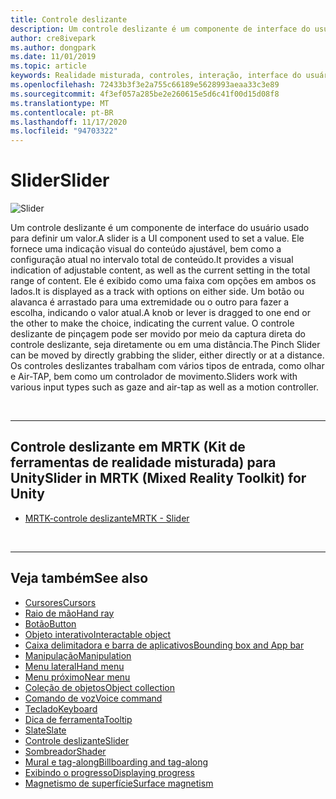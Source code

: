 ```yaml
---
title: Controle deslizante
description: Um controle deslizante é um componente de interface do usuário que permite definir um valor movendo um botão ou uma alavanca em uma faixa.
author: cre8ivepark
ms.author: dongpark
ms.date: 11/01/2019
ms.topic: article
keywords: Realidade misturada, controles, interação, interface do usuário, UX, headset de realidade misturada, headset da realidade mista do Windows, headset da realidade virtual, HoloLens, controle deslizante, MRTK, kit de ferramentas da realidade misturada
ms.openlocfilehash: 72433b3f3e2a755c66189e5628993aeaa33c3e89
ms.sourcegitcommit: 4f3ef057a285be2e260615e5d6c41f00d15d08f8
ms.translationtype: MT
ms.contentlocale: pt-BR
ms.lasthandoff: 11/17/2020
ms.locfileid: "94703322"
---
```

# <a name="slider"></a><span data-ttu-id="272f1-104">Slider</span><span class="sxs-lookup"><span data-stu-id="272f1-104">Slider</span></span>

![Slider](images/UX_Hero_Slider.jpg)

<span data-ttu-id="272f1-106">Um controle deslizante é um componente de interface do usuário usado para definir um valor.</span><span class="sxs-lookup"><span data-stu-id="272f1-106">A slider is a UI component used to set a value.</span></span> <span data-ttu-id="272f1-107">Ele fornece uma indicação visual do conteúdo ajustável, bem como a configuração atual no intervalo total de conteúdo.</span><span class="sxs-lookup"><span data-stu-id="272f1-107">It provides a visual indication of adjustable content, as well as the current setting in the total range of content.</span></span> <span data-ttu-id="272f1-108">Ele é exibido como uma faixa com opções em ambos os lados.</span><span class="sxs-lookup"><span data-stu-id="272f1-108">It is displayed as a track with options on either side.</span></span> <span data-ttu-id="272f1-109">Um botão ou alavanca é arrastado para uma extremidade ou o outro para fazer a escolha, indicando o valor atual.</span><span class="sxs-lookup"><span data-stu-id="272f1-109">A knob or lever is dragged to one end or the other to make the choice, indicating the current value.</span></span> <span data-ttu-id="272f1-110">O controle deslizante de pinçagem pode ser movido por meio da captura direta do controle deslizante, seja diretamente ou em uma distância.</span><span class="sxs-lookup"><span data-stu-id="272f1-110">The Pinch Slider can be moved by directly grabbing the slider, either directly or at a distance.</span></span> <span data-ttu-id="272f1-111">Os controles deslizantes trabalham com vários tipos de entrada, como olhar e Air-TAP, bem como um controlador de movimento.</span><span class="sxs-lookup"><span data-stu-id="272f1-111">Sliders work with various input types such as gaze and air-tap as well as a motion controller.</span></span>

<br>

---

## <a name="slider-in-mrtk-mixed-reality-toolkit-for-unity"></a><span data-ttu-id="272f1-112">Controle deslizante em MRTK (Kit de ferramentas de realidade misturada) para Unity</span><span class="sxs-lookup"><span data-stu-id="272f1-112">Slider in MRTK (Mixed Reality Toolkit) for Unity</span></span>

* [<span data-ttu-id="272f1-113">MRTK-controle deslizante</span><span class="sxs-lookup"><span data-stu-id="272f1-113">MRTK - Slider</span></span>](https://microsoft.github.io/MixedRealityToolkit-Unity/Documentation/README_Sliders.html)

<br>

---

## <a name="see-also"></a><span data-ttu-id="272f1-114">Veja também</span><span class="sxs-lookup"><span data-stu-id="272f1-114">See also</span></span>

* [<span data-ttu-id="272f1-115">Cursores</span><span class="sxs-lookup"><span data-stu-id="272f1-115">Cursors</span></span>](cursors.md)
* [<span data-ttu-id="272f1-116">Raio de mão</span><span class="sxs-lookup"><span data-stu-id="272f1-116">Hand ray</span></span>](point-and-commit.md)
* [<span data-ttu-id="272f1-117">Botão</span><span class="sxs-lookup"><span data-stu-id="272f1-117">Button</span></span>](button.md)
* [<span data-ttu-id="272f1-118">Objeto interativo</span><span class="sxs-lookup"><span data-stu-id="272f1-118">Interactable object</span></span>](interactable-object.md)
* [<span data-ttu-id="272f1-119">Caixa delimitadora e barra de aplicativos</span><span class="sxs-lookup"><span data-stu-id="272f1-119">Bounding box and App bar</span></span>](app-bar-and-bounding-box.md)
* [<span data-ttu-id="272f1-120">Manipulação</span><span class="sxs-lookup"><span data-stu-id="272f1-120">Manipulation</span></span>](direct-manipulation.md)
* [<span data-ttu-id="272f1-121">Menu lateral</span><span class="sxs-lookup"><span data-stu-id="272f1-121">Hand menu</span></span>](hand-menu.md)
* [<span data-ttu-id="272f1-122">Menu próximo</span><span class="sxs-lookup"><span data-stu-id="272f1-122">Near menu</span></span>](near-menu.md)
* [<span data-ttu-id="272f1-123">Coleção de objetos</span><span class="sxs-lookup"><span data-stu-id="272f1-123">Object collection</span></span>](object-collection.md)
* [<span data-ttu-id="272f1-124">Comando de voz</span><span class="sxs-lookup"><span data-stu-id="272f1-124">Voice command</span></span>](voice-input.md)
* [<span data-ttu-id="272f1-125">Teclado</span><span class="sxs-lookup"><span data-stu-id="272f1-125">Keyboard</span></span>](keyboard.md)
* [<span data-ttu-id="272f1-126">Dica de ferramenta</span><span class="sxs-lookup"><span data-stu-id="272f1-126">Tooltip</span></span>](tooltip.md)
* [<span data-ttu-id="272f1-127">Slate</span><span class="sxs-lookup"><span data-stu-id="272f1-127">Slate</span></span>](slate.md)
* [<span data-ttu-id="272f1-128">Controle deslizante</span><span class="sxs-lookup"><span data-stu-id="272f1-128">Slider</span></span>](slider.md)
* [<span data-ttu-id="272f1-129">Sombreador</span><span class="sxs-lookup"><span data-stu-id="272f1-129">Shader</span></span>](shader.md)
* [<span data-ttu-id="272f1-130">Mural e tag-along</span><span class="sxs-lookup"><span data-stu-id="272f1-130">Billboarding and tag-along</span></span>](billboarding-and-tag-along.md)
* [<span data-ttu-id="272f1-131">Exibindo o progresso</span><span class="sxs-lookup"><span data-stu-id="272f1-131">Displaying progress</span></span>](progress.md)
* [<span data-ttu-id="272f1-132">Magnetismo de superfície</span><span class="sxs-lookup"><span data-stu-id="272f1-132">Surface magnetism</span></span>](surface-magnetism.md)
